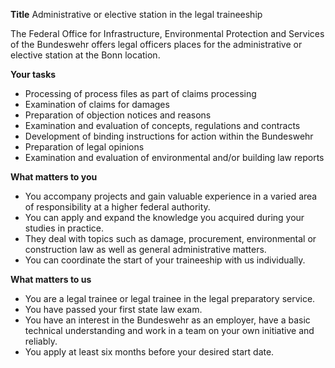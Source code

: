 **Title**
Administrative or elective station in the legal traineeship

The Federal Office for Infrastructure, Environmental Protection and Services of the Bundeswehr offers legal officers places for the administrative or elective station at the Bonn location.

**Your tasks**

-	Processing of process files as part of claims processing
-	Examination of claims for damages
-	Preparation of objection notices and reasons
-	Examination and evaluation of concepts, regulations and contracts
-	Development of binding instructions for action within the Bundeswehr
-	Preparation of legal opinions
-	Examination and evaluation of environmental and/or building law reports

**What matters to you**

-	You accompany projects and gain valuable experience in a varied area of responsibility at a higher federal authority.
-	You can apply and expand the knowledge you acquired during your studies in practice.
-	They deal with topics such as damage, procurement, environmental or construction law as well as general administrative matters.
-	You can coordinate the start of your traineeship with us individually.

**What matters to us**

-	You are a legal trainee or legal trainee in the legal preparatory service.
-	You have passed your first state law exam.
-	You have an interest in the Bundeswehr as an employer, have a basic technical understanding and work in a team on your own initiative and reliably.
-	You apply at least six months before your desired start date.
